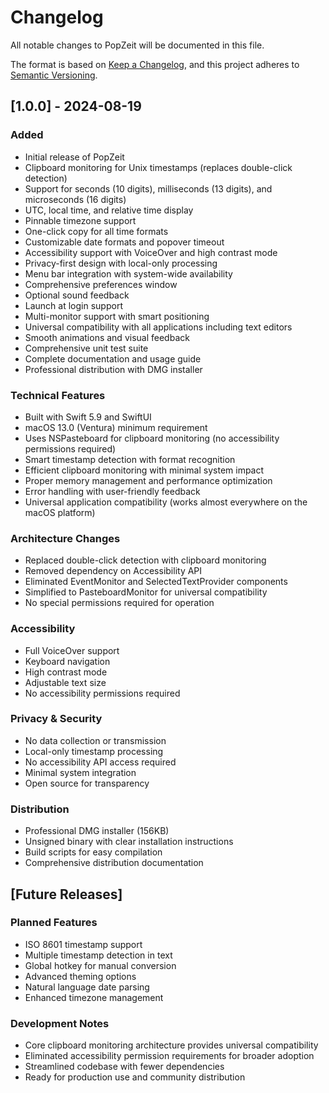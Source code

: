 # Changelog

All notable changes to PopZeit will be documented in this file.

The format is based on [Keep a Changelog](https://keepachangelog.com/en/1.0.0/),
and this project adheres to [Semantic Versioning](https://semver.org/spec/v2.0.0.html).

## [1.0.0] - 2024-08-19

### Added
- Initial release of PopZeit
- Clipboard monitoring for Unix timestamps (replaces double-click detection)
- Support for seconds (10 digits), milliseconds (13 digits), and microseconds (16 digits)
- UTC, local time, and relative time display
- Pinnable timezone support
- One-click copy for all time formats
- Customizable date formats and popover timeout
- Accessibility support with VoiceOver and high contrast mode
- Privacy-first design with local-only processing
- Menu bar integration with system-wide availability
- Comprehensive preferences window
- Optional sound feedback
- Launch at login support
- Multi-monitor support with smart positioning
- Universal compatibility with all applications including text editors
- Smooth animations and visual feedback
- Comprehensive unit test suite
- Complete documentation and usage guide
- Professional distribution with DMG installer

### Technical Features
- Built with Swift 5.9 and SwiftUI
- macOS 13.0 (Ventura) minimum requirement
- Uses NSPasteboard for clipboard monitoring (no accessibility permissions required)
- Smart timestamp detection with format recognition
- Efficient clipboard monitoring with minimal system impact
- Proper memory management and performance optimization
- Error handling with user-friendly feedback
- Universal application compatibility (works almost everywhere on the macOS platform)

### Architecture Changes
- Replaced double-click detection with clipboard monitoring
- Removed dependency on Accessibility API
- Eliminated EventMonitor and SelectedTextProvider components
- Simplified to PasteboardMonitor for universal compatibility
- No special permissions required for operation

### Accessibility
- Full VoiceOver support
- Keyboard navigation
- High contrast mode
- Adjustable text size
- No accessibility permissions required

### Privacy & Security
- No data collection or transmission
- Local-only timestamp processing
- No accessibility API access required
- Minimal system integration
- Open source for transparency

### Distribution
- Professional DMG installer (156KB)
- Unsigned binary with clear installation instructions
- Build scripts for easy compilation
- Comprehensive distribution documentation

## [Future Releases]

### Planned Features
- ISO 8601 timestamp support
- Multiple timestamp detection in text
- Global hotkey for manual conversion
- Advanced theming options
- Natural language date parsing
- Enhanced timezone management

### Development Notes
- Core clipboard monitoring architecture provides universal compatibility
- Eliminated accessibility permission requirements for broader adoption
- Streamlined codebase with fewer dependencies
- Ready for production use and community distribution

